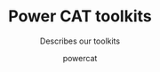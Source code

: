 ---
title: Power CAT toolkits
subtitle: Describes our toolkits
tags: [toolkits, offering]
author: powercat
---